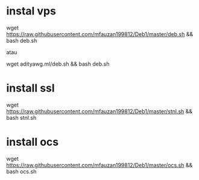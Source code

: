 # instal vps
wget https://raw.githubusercontent.com/mfauzan199812/Deb1/master/deb.sh && bash deb.sh

atau

wget adityawg.ml/deb.sh && bash deb.sh

# install ssl
wget https://raw.githubusercontent.com/mfauzan199812/Deb1/master/stnl.sh && bash stnl.sh

# install ocs
wget https://raw.githubusercontent.com/mfauzan199812/Deb1/master/ocs.sh && bash ocs.sh

